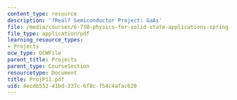 ```yaml
---
content_type: resource
description: '?Real? Semiconductor Project: GaAs'
file: /media/courses/6-730-physics-for-solid-state-applications-spring-2003/4ecdb55241bd337c6f8cf54c4afac620_ProjP11.pdf
file_type: application/pdf
learning_resource_types:
- Projects
ocw_type: OCWFile
parent_title: Projects
parent_type: CourseSection
resourcetype: Document
title: ProjP11.pdf
uid: 4ecdb552-41bd-337c-6f8c-f54c4afac620
---
```

